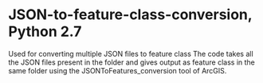 # JSON-to-feature-class-conversion, Python 2.7
Used for converting multiple JSON files to feature class
The code takes all the JSON files present in the folder and gives output as feature class in the same folder using the JSONToFeatures_conversion tool of ArcGIS.
